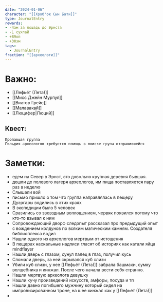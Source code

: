 ```yaml
---
date: "2024-01-06"
character: "[[Хроб'ок Сын Бати]]"
type: JournalEntry
rewards: 
- -4зм за лошадь до Эрнста
- -1 сухпай
- +89оп
- +30зм
tags:
  - JournalEntry
fraction: "[[археологи]]"
---
```

# Важно:
- [[Лефьёт (Лета)]]
- [[Мисс Джейн Мурпул]]
- [[Виктор Грейс]]
- [[Малавакай]]
- [[Люцифер|Люций]]
## Квест:
```
Пропавшая группа
Гильдия археологов требуется помощь в поиске групы отправившейся 
```

# Заметки:
- едем на Север в Эрнст, это довольно крупная деревня бывшая.
- дошли до полевого лагеря археологов, им пища поставляется пару раз в неделю
- Слышали вой
- письмо пришло о том что группа направлялась в пещеру
- Дуэргары водились в этих краях
- В экспедиции было 5 человек
- Сразились со звевздным воплощением, червяк появился потому что кто-то взывал к ним
- Сопровождающий дворф следопыт рассказал про предыдущий опыт с вождением колдунов по всяким магическим камням. Создателя библиоплекса водил
- Нашли одного из археологов мертвым от истощения
- В пещерах наскальные надписи гласят об историях как катали яйца mindflayer
- Нашли дверь с глазом, сунул палец в глаз, получил кусь
- Сломали дверь, за ней скрывался куб слизи
- Убили куб слизи, у нее [[Лефьёт (Лета)]] забрала башмаки, сумку волшебника и кинжал. После чего начала вести себя странно.
- Нашли мертвую археолога девушку
- Нашли кучу произведений искусств, амфоры, посуда и тп
- Нашли давно погибшего мужчину который сидел на импровизированном троне, на шее кинжал как у [[Лефьёт (Лета)]]
- 

